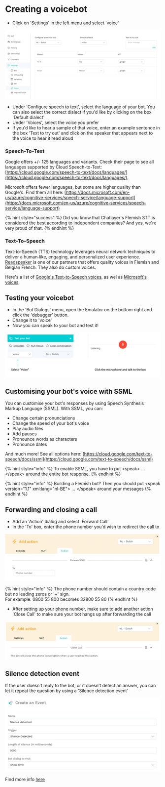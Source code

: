 # Creating a voicebot

* Click on 'Settings' in the left menu and select 'voice'

![](../../.gitbook/assets/image%20%28379%29.png)

* Under 'Configure speech to text', select the language of your bot. You can also select the correct dialect if you'd like by clicking on the box 'Default dialect'
* Under 'Voices', select the voice you prefer 
* If you'd like to hear a sample of that voice, enter an example sentence in the box 'Text to try out' and click on the speaker that appears next to the voice to hear it read aloud

### Speech-To-Text

Google offers +/- 125 languages and variants. Check their page to see all languages supported by Cloud Speech-to-Text: [https://cloud.google.com/speech-to-text/docs/languages/](https://cloud.google.com/speech-to-text/docs/languages/).

Microsoft offers fewer languages, but some are higher quality than Google's. Find them all here: [https://docs.microsoft.com/en-us/azure/cognitive-services/speech-service/language-support](https://docs.microsoft.com/en-us/azure/cognitive-services/speech-service/language-support)

{% hint style="success" %}
Did you know that Chatlayer's Flemish STT is considered the best according to independent companies? And yes, we're very proud of that.
{% endhint %}

### Text-To-Speech

Text-to-Speech \(TTS\) technology leverages neural network techniques to deliver a human‑like, engaging, and personalized user experience. [Readspeaker](https://www.readspeaker.com/languages-voices/​)​ is one of our partners that offers quality voices in Flemish and Belgian French​. They also do custom voices. 

Here's a list of [Google's Text-to-Speech voices](https://cloud.google.com/text-to-speech/docs/voices), as wel as [Microsoft's voices](https://docs.microsoft.com/en-us/azure/cognitive-services/speech-service/language-support#text-to-speech).

## Testing your voicebot

* In the 'Bot Dialogs' menu, open the Emulator on the bottom right and click the 'debugger' button. 
* Change it to 'voice'
* Now you can speak to your bot and test it!

![](../../.gitbook/assets/image%20%28383%29.png)

## Customising your bot's voice with SSML

You can customise your bot's responses by using Speech Synthesis Markup Language \(SSML\). With SSML, you can:

* Change certain pronunciation​s
* Change the speed​ of your bot's voice
* Play audio file​s
* Add pauses
* Pronounce words as characters
* Pronounce dates

And much more! See all options here: [https://cloud.google.com/text-to-speech/docs/ssml](https://cloud.google.com/text-to-speech/docs/ssml)

{% hint style="info" %}
To enable SSML, you have to put &lt;speak&gt; …  &lt;/speak&gt; around the entire bot response. 
{% endhint %}

{% hint style="info" %}
Building a Flemish bot? Then you should put &lt;speak version="1.1" xml:lang="nl-BE"&gt; ... &lt;/speak&gt; around your messages
{% endhint %}

## Forwarding and closing a call​

* Add an 'Action' dialog and select 'Forward Call'
* In the 'To' box, enter the phone number you'd wish to redirect the call to

![](../../.gitbook/assets/image%20%28384%29.png)

{% hint style="info" %}
The phone number should contain a country code but no leading zeros or '+' sign.  
For example: 0800 55 800 becomes 32800 55 80
{% endhint %}

* After setting up your phone number, make sure to add another action 'Close Call' to make sure your bot hangs up after forwarding the call

![](../../.gitbook/assets/image%20%28377%29.png)

## Silence detection event​

If the user doesn't reply to the bot, or it doesn't detect an answer, you can let it repeat the question by using a 'Silence detection event'

![](../../.gitbook/assets/image%20%28382%29.png)

Find more info [here](https://docs.chatlayer.ai/bot-answers/events​)

